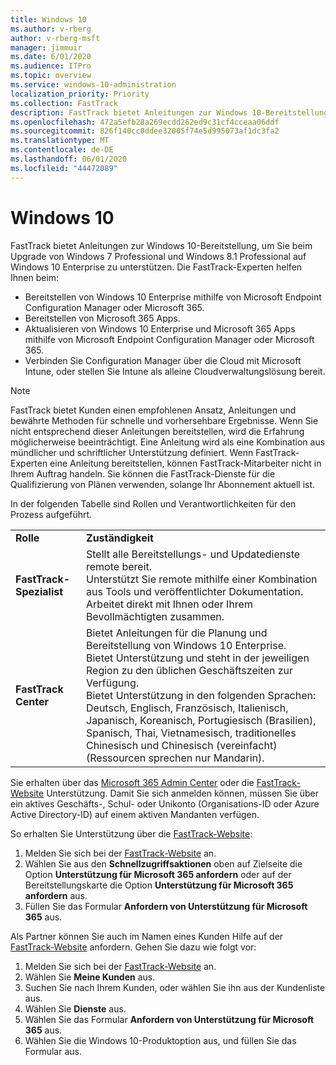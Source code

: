 ```yaml
---
title: Windows 10
ms.author: v-rberg
author: v-rberg-msft
manager: jimmuir
ms.date: 6/01/2020
ms.audience: ITPro
ms.topic: overview
ms.service: windows-10-administration
localization_priority: Priority
ms.collection: FastTrack
description: FastTrack bietet Anleitungen zur Windows 10-Bereitstellung, um Sie beim Upgrade von Windows 7 Professional und Windows 8.1 Professional auf Windows 10 Enterprise zu unterstützen.
ms.openlocfilehash: 472a5efb28a269ecdd262ed9c31cf4cceaa06ddf
ms.sourcegitcommit: 826f140cc0ddee32005f74e5d995073af1dc3fa2
ms.translationtype: MT
ms.contentlocale: de-DE
ms.lasthandoff: 06/01/2020
ms.locfileid: "44472089"
---
```

# <a name="windows-10"></a>Windows 10

FastTrack bietet Anleitungen zur Windows 10-Bereitstellung, um Sie beim Upgrade von Windows 7 Professional und Windows 8.1 Professional auf Windows 10 Enterprise zu unterstützen. Die FastTrack-Experten helfen Ihnen beim:

- Bereitstellen von Windows 10 Enterprise mithilfe von Microsoft Endpoint Configuration Manager oder Microsoft 365.
- Bereitstellen von Microsoft 365 Apps. 
- Aktualisieren von Windows 10 Enterprise und Microsoft 365 Apps mithilfe von Microsoft Endpoint Configuration Manager oder Microsoft 365.
- Verbinden Sie Configuration Manager über die Cloud mit Microsoft Intune, oder stellen Sie Intune als alleine Cloudverwaltungslösung bereit.
  
> [!NOTE]
> FastTrack bietet Kunden einen empfohlenen Ansatz, Anleitungen und bewährte Methoden für schnelle und vorhersehbare Ergebnisse. Wenn Sie nicht entsprechend dieser Anleitungen bereitstellen, wird die Erfahrung möglicherweise beeinträchtigt. Eine Anleitung wird als eine Kombination aus mündlicher und schriftlicher Unterstützung definiert. Wenn FastTrack-Experten eine Anleitung bereitstellen, können FastTrack-Mitarbeiter nicht in Ihrem Auftrag handeln. Sie können die FastTrack-Dienste für die Qualifizierung von Plänen verwenden, solange Ihr Abonnement aktuell ist.  
    
In der folgenden Tabelle sind Rollen und Verantwortlichkeiten für den Prozess aufgeführt.

|||
|:-----|:-----|
|**Rolle** <br/> |**Zuständigkeit** <br/> |
|**FastTrack-Spezialist** <br/> |Stellt alle Bereitstellungs- und Updatedienste remote bereit.  <br/> Unterstützt Sie remote mithilfe einer Kombination aus Tools und veröffentlichter Dokumentation. <br/> Arbeitet direkt mit Ihnen oder Ihrem Bevollmächtigten zusammen.|
|**FastTrack Center**  <br/> |Bietet Anleitungen für die Planung und Bereitstellung von Windows 10 Enterprise.   <br/> Bietet Unterstützung und steht in der jeweiligen Region zu den üblichen Geschäftszeiten zur Verfügung. <br/> Bietet Unterstützung in den folgenden Sprachen: Deutsch, Englisch, Französisch, Italienisch, Japanisch, Koreanisch, Portugiesisch (Brasilien), Spanisch, Thai, Vietnamesisch, traditionelles Chinesisch und Chinesisch (vereinfacht) (Ressourcen sprechen nur Mandarin).|
 
Sie erhalten über das [Microsoft 365 Admin Center](https://go.microsoft.com/fwlink/?linkid=2032704) oder die [FastTrack-Website](https://go.microsoft.com/fwlink/?linkid=780698) Unterstützung. Damit Sie sich anmelden können, müssen Sie über ein aktives Geschäfts-, Schul- oder Unikonto (Organisations-ID oder Azure Active Directory-ID) auf einem aktiven Mandanten verfügen. 

So erhalten Sie Unterstützung über die [FastTrack-Website](https://go.microsoft.com/fwlink/?linkid=780698): 
1.    Melden Sie sich bei der [FastTrack-Website](https://go.microsoft.com/fwlink/?linkid=780698) an. 
2.    Wählen Sie aus den **Schnellzugriffsaktionen** oben auf Zielseite die Option **Unterstützung für Microsoft 365 anfordern** oder auf der Bereitstellungskarte die Option **Unterstützung für Microsoft 365 anfordern** aus.
3.    Füllen Sie das Formular **Anfordern von Unterstützung für Microsoft 365** aus.
  
Als Partner können Sie auch im Namen eines Kunden Hilfe auf der [FastTrack-Website](https://go.microsoft.com/fwlink/?linkid=780698) anfordern. Gehen Sie dazu wie folgt vor:
1.    Melden Sie sich bei der [FastTrack-Website](https://go.microsoft.com/fwlink/?linkid=780698) an. 
2.    Wählen Sie **Meine Kunden** aus.
3.    Suchen Sie nach Ihrem Kunden, oder wählen Sie ihn aus der Kundenliste aus.
4.    Wählen Sie **Dienste** aus.
5.    Wählen Sie das Formular **Anfordern von Unterstützung für Microsoft 365** aus.
6.    Wählen Sie die Windows 10-Produktoption aus, und füllen Sie das Formular aus.
 
